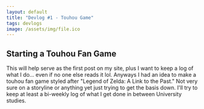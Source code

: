 ```yaml
---
layout: default
title: "Devlog #1 - Touhou Game"
tags: devlogs
image: /assets/img/file.ico
---
```


## Starting a Touhou Fan Game

This will help serve as the first post on my site, plus I want to keep a log of what I do... even if no one else reads it lol. Anyways I had an idea to make a touhou fan game styled after "Legend of Zelda: A Link to the Past." Not very sure on a storyline or anything yet just trying to get the basis down. I'll try to keep at least a bi-weekly log of what I get done in between University studies.